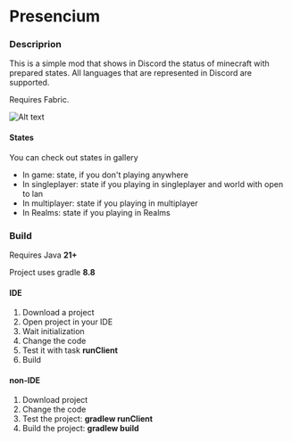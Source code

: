 # Presencium
### Descriprion
This is a simple mod that shows in Discord the status of minecraft with prepared states.
All languages that are represented in Discord are supported.

Requires Fabric.

![Alt text](https://cdn.modrinth.com/data/iNU1UQcw/images/ad292492d7ac969f767e59b69b5149416e02abbb.png)
#### States
You can check out states in gallery

- In game: state, if you don't playing anywhere
- In singleplayer: state if you playing in singleplayer and world with open to lan 
- In multiplayer: state if you playing in multiplayer
- In Realms: state if you playing in Realms

### Build

Requires Java **21+**

Project uses gradle **8.8**

#### IDE
1. Download a project
2. Open project in your IDE
3. Wait initialization
3. Change the code
4. Test it with task **runClient**
4. Build

#### non-IDE
1. Download project
2. Change the code
3. Test the project: **gradlew runClient**
4. Build the project: **gradlew build**
